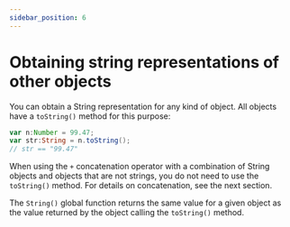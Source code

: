 ```yaml
---
sidebar_position: 6
---
```


# Obtaining string representations of other objects

You can obtain a String representation for any kind of object. All objects have
a `toString()` method for this purpose:

```actionscript
var n:Number = 99.47;
var str:String = n.toString();
// str == "99.47"
```

When using the `+` concatenation operator with a combination of String objects
and objects that are not strings, you do not need to use the `toString()`
method. For details on concatenation, see the next section.

The `String()` global function returns the same value for a given object as the
value returned by the object calling the `toString()` method.
